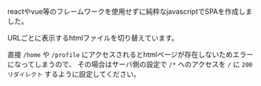 reactやvue等のフレームワークを使用せずに純粋なjavascriptでSPAを作成しました。

URLごとに表示するhtmlファイルを切り替えています。

直接 `/home` や `/profile` にアクセスされるとhtmlページが存在しないためエラーになってしまうので、
その場合はサーバ側の設定で `/*` へのアクセスを `/` に `200リダイレクト` するように設定してください。